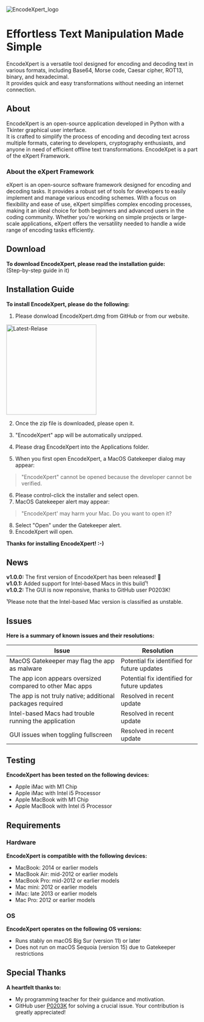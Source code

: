 ![EncodeXpert_logo](https://github.com/user-attachments/assets/afdef083-af43-4e95-93c8-2305831d0974)

# Effortless Text Manipulation Made Simple
EncodeXpert is a versatile tool designed for encoding and decoding text in various formats, including Base64, Morse code, Caesar cipher, ROT13, binary, and hexadecimal.  
It provides quick and easy transformations without needing an internet connection.

## About
EncodeXpert is an open-source application developed in Python with a Tkinter graphical user interface.  
It is crafted to simplify the process of encoding and decoding text across multiple formats, catering to developers, cryptography enthusiasts, and anyone in need of efficient offline text transformations.
EncodeXpet is a part of the eXpert Framework.

### About the eXpert Framework
eXpert is an open-source software framework designed for encoding and decoding tasks. It provides a robust set of tools for developers to easily implement and manage various encoding schemes. With a focus on flexibility and ease of use, eXpert simplifies complex encoding processes, making it an ideal choice for both beginners and advanced users in the coding community. Whether you're working on simple projects or large-scale applications, eXpert offers the versatility needed to handle a wide range of encoding tasks efficiently.

## Download
**To download EncodeXpert, please read the installation guide:**  
(Step-by-step guide in it)

## Installation Guide
**To install EncodeXpert, please do the following:**
1. Please donwload EncodeXpert.dmg from GitHub or from our website.

<img width="237" alt="Latest-Relase" src="https://github.com/user-attachments/assets/c175a3ad-b451-44a2-a40c-72bb595984b0">

2. Once the zip file is downloaded, please open it.
3. "EncodeXpert" app will be automatically unzipped.

4. Please drag EncodeXpert into the Applications folder.
5. When you first open EncodeXpert, a MacOS Gatekeeper dialog may appear:

>"EncodeXpert" cannot be opened because the developer cannot be verified.

6. Please control-click the installer and select open.
7. MacOS Gatekeeper alert may appear:

>"EncodeXpert' may harm your Mac. Do you want to open it?

8. Select "Open" under the Gatekeeper alert.
9. EncodeXpert will open.

**Thanks for installing EncodeXpert! :-)**

## News
**v1.0.0:** The first version of EncodeXpert has been released! 🎉  
**v1.0.1:** Added support for Intel-based Macs in this build¹!  
**v1.0.2:** The GUI is now reponsive, thanks to GitHub user P0203K!

¹Please note that the Intel-based Mac version is classified as unstable.  

## Issues

**Here is a summary of known issues and their resolutions:**

| Issue                                                      |	Resolution                                  |
| ---------------------------------------------------------- | -------------------------------------------- |
| MacOS Gatekeeper may flag the app as malware               |	Potential fix identified for future updates |
| The app icon appears oversized compared to other Mac apps  |	Potential fix identified for future updates |
| The app is not truly native; additional packages required  |	Resolved in recent update                   |
| Intel-based Macs had trouble running the application       |	Resolved in recent update                   |
| GUI issues when toggling fullscreen                        |	Resolved in recent update                   |

## Testing
**EncodeXpert has been tested on the following devices:**

- Apple iMac with M1 Chip
- Apple iMac with Intel i5 Processor
- Apple MacBook with M1 Chip
- Apple MacBook with Intel i5 Processor

## Requirements
### Hardware
**EncodeXpert is compatible with the following devices:**  
- MacBook: 2014 or earlier models
- MacBook Air: mid-2012 or earlier models
- MacBook Pro: mid-2012 or earlier models
- Mac mini: 2012 or earlier models
- iMac: late 2013 or earlier models
- Mac Pro: 2012 or earlier models  

### OS
**EncodeXpert operates on the following OS versions:**
- Runs stably on macOS Big Sur (version 11) or later
- Does not run on macOS Sequoia (version 15) due to Gatekeeper restrictions

## Special Thanks
**A heartfelt thanks to:**  
- My programming teacher for their guidance and motivation.
- GitHub user [P0203K](https://github.com/P0203K) for solving a crucial issue. Your contribution is greatly appreciated!
